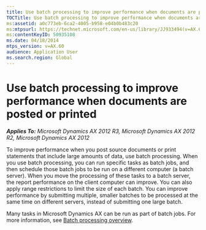```yaml
---
title: Use batch processing to improve performance when documents are posted or printed
TOCTitle: Use batch processing to improve performance when documents are posted or printed
ms:assetid: a0c773eb-6ca2-4005-b958-e04b0b483c20
ms:mtpsurl: https://technet.microsoft.com/en-us/library/JJ933494(v=AX.60)
ms:contentKeyID: 50935108
ms.date: 04/18/2014
mtps_version: v=AX.60
audience: Application User
ms.search.region: Global
---
```


# Use batch processing to improve performance when documents are posted or printed 


_**Applies To:** Microsoft Dynamics AX 2012 R3, Microsoft Dynamics AX 2012 R2, Microsoft Dynamics AX 2012_

To improve performance when you post source documents or print statements that include large amounts of data, use batch processing. When you use batch processing, you can run specific tasks as batch jobs, and then schedule those batch jobs to be run on a different computer (a batch server). When you move the processing of these tasks to a batch server, the report performance on the client computer can improve. You can also apply range restrictions to limit the size of each batch. You can improve performance by submitting multiple, smaller batches to be processed at the same time on different servers, instead of submitting one large batch.

Many tasks in Microsoft Dynamics AX can be run as part of batch jobs. For more information, see [Batch processing overview](batch-processing-overview.md).

  


